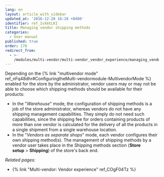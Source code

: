 ```yaml
---
lang: en
layout: article_with_sidebar
updated_at: '2016-12-28 16:28 +0400'
identifier: ref_IvXmtLKI
title: Managing vendor shipping methods
categories:
  - User manual
published: true
order: 170
redirect_from:
  - >-
    /modules/multi-vendor/multi-vendor_vendor_experience/managing_vendor_shipping_methods.html
---
```



Depending on the {% link "multivendor mode" ref_nFq48dhr#ConfiguringtheMulti-vendormodule-MultivendorMode %} enabled for the store by the administrator, vendor users may or may not be able to choose which shipping methods should be available for their products:

*   In the "_Warehouse_" mode, the configuration of shipping methods is a job of the store administrator, whereas vendors do not have any shipping management capabilities. They simply do not need such capabilities, since the shipping fee for orders containing products of more than one vendor is calculated for the delivery of all the products in a single shipment from a single warehouse location. 
*   In the "_Vendors as separate shops_" mode, each vendor configures their own shipping method(s). The management of shipping methods by a vendor user takes place in the Shipping methods section (**Store setup** > **Shipping**) of the store's back end. 

_Related pages:_

   *   {% link "Multi-vendor: Vendor experience" ref_COgF04Tz %}
